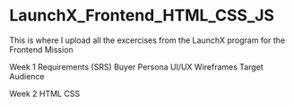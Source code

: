 # LaunchX_Frontend_HTML_CSS_JS
This is where I upload all the excercises from the LaunchX program for the Frontend Mission

Week 1
  Requirements (SRS)
  Buyer Persona
  UI/UX
  Wireframes
  Target Audience
 
 Week 2
  HTML
  CSS

